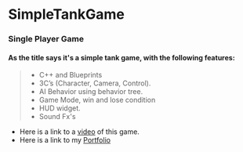 
# SimpleTankGame

### Single Player Game

#### As the title says it's a simple tank game, with the following features:

> - C++ and Blueprints
> - 3C’s (Character, Camera, Control).
> - AI Behavior using behavior tree.
> - Game Mode, win and lose condition
> - HUD widget.
> - Sound Fx's


- Here is a link to a [video](https://drive.google.com/file/d/1h8V3au8Hflqy51vw9bgvysFhtsfCVqAV/view) of this game.
- Here is a link to my [Portfolio](https://wandin.github.io/portfoliogithub.io/)
